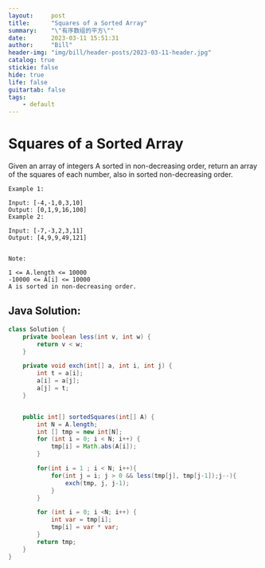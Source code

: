 ```yaml
---
layout:     post
title:      "Squares of a Sorted Array"
summary:    "\"有序数组的平方\""
date:       2023-03-11 15:51:31
author:     "Bill"
header-img: "img/bill/header-posts/2023-03-11-header.jpg"
catalog: true
stickie: false
hide: true
life: false
guitartab: false
tags:
    - default
---
```


# Squares of a Sorted Array


Given an array of integers A sorted in non-decreasing order, return an array of the squares of each number, also in sorted non-decreasing order.


```
Example 1:

Input: [-4,-1,0,3,10]
Output: [0,1,9,16,100]
Example 2:

Input: [-7,-3,2,3,11]
Output: [4,9,9,49,121]


Note:

1 <= A.length <= 10000
-10000 <= A[i] <= 10000
A is sorted in non-decreasing order.
```


## Java Solution:

```java
class Solution {
    private boolean less(int v, int w) {
        return v < w;
    }

    private void exch(int[] a, int i, int j) {
        int t = a[i];
        a[i] = a[j];
        a[j] = t;
    }


    public int[] sortedSquares(int[] A) {
        int N = A.length;
        int [] tmp = new int[N];
        for (int i = 0; i < N; i++) {
            tmp[i] = Math.abs(A[i]);
        }

        for(int i = 1 ; i < N; i++){
            for(int j = i; j > 0 && less(tmp[j], tmp[j-1]);j--){
                exch(tmp, j, j-1);
            }
        }

        for (int i = 0; i <N; i++) {
            int var = tmp[i];
            tmp[i] = var * var;
        }
        return tmp;
    }
}
```



